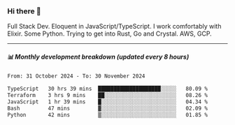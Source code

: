 ### Hi there 👋

Full Stack Dev. Eloquent in JavaScript/TypeScript. I work comfortably with Elixir. Some Python. Trying to get into Rust, Go and Crystal. AWS, GCP.

***

##### 📊 Monthly development breakdown (updated every 8 hours)

<!--START_SECTION:waka-->

```txt
From: 31 October 2024 - To: 30 November 2024

TypeScript   30 hrs 39 mins  ████████████████████░░░░░   80.09 %
Terraform    3 hrs 9 mins    ██░░░░░░░░░░░░░░░░░░░░░░░   08.26 %
JavaScript   1 hr 39 mins    █░░░░░░░░░░░░░░░░░░░░░░░░   04.34 %
Bash         47 mins         ▓░░░░░░░░░░░░░░░░░░░░░░░░   02.09 %
Python       42 mins         ▒░░░░░░░░░░░░░░░░░░░░░░░░   01.85 %
```

<!--END_SECTION:waka-->
